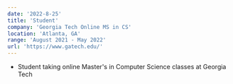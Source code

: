 ```yaml
---
date: '2022-8-25'
title: 'Student'
company: 'Georgia Tech Online MS in CS'
location: 'Atlanta, GA'
range: 'August 2021 - May 2022'
url: 'https://www.gatech.edu/'
---
```


- Student taking online Master's in Computer Science classes at Georgia Tech
